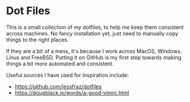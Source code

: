 # Dot Files

This is a small collection of my dotfiles, to help me keep them consistent across machines.
No fancy installation yet, just need to manually copy things to the right places.

If they are a bit of a mess, it's because I work across MacOS, Windows, Linux and FreeBSD. Putting it on GitHub is my first step towards making things a bit more automated and consistent. 

Useful sources I have used for inspiration include:

- https://github.com/jessfraz/dotfiles
- https://dougblack.io/words/a-good-vimrc.html

